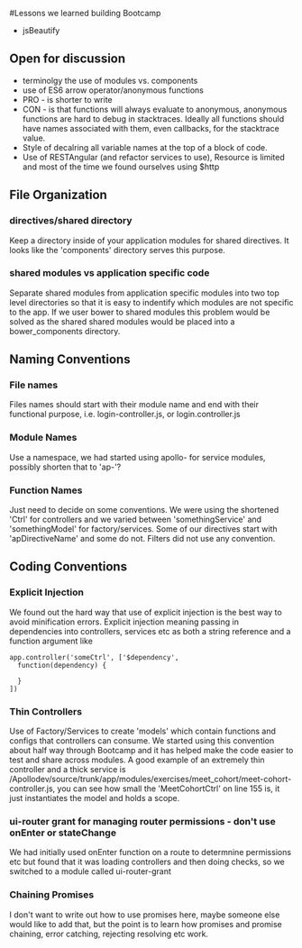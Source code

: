 #Lessons we learned building Bootcamp

* jsBeautify

## Open for discussion
 * terminolgy the use of modules vs. components 
 * use of ES6 arrow operator/anonymous functions
  * PRO - is shorter to write
  * CON - is that functions will always evaluate to anonymous, anonymous functions are hard to debug in stacktraces. Ideally all functions should have names associated with them, even callbacks, for the stacktrace value.
 * Style of decalring all variable names at the top of a block of code.
 * Use of RESTAngular (and refactor services to use), Resource is limited and most of the time we found ourselves using $http

## File Organization

### directives/shared directory

Keep a directory inside of your application modules for shared directives. It looks like the 'components' directory serves this purpose.


### shared modules vs application specific code

Separate shared modules from application specific modules into two top level directories so that it is easy to indentify which modules are not specific to the app. If we user bower to shared modules this problem would be solved as the shared shared modules would be placed into a bower_components directory.

## Naming Conventions

### File names

Files names should start with their module name and end with their functional purpose, i.e. login-controller.js, or login.controller.js

### Module Names

Use a namespace, we had started using apollo- for service modules, possibly shorten that to 'ap-'?

### Function Names

Just need to decide on some conventions. We were using the shortened 'Ctrl' for controllers and we varied between 'somethingService' and 'somethingModel' for factory/services. Some of our directives start with 'apDirectiveName' and some do not. Filters did not use any convention.

## Coding Conventions

### Explicit Injection

We found out the hard way that use of explicit injection is the best way to avoid minification errors. Explicit injection meaning passing in dependencies into controllers, services etc as both a string reference and a function argument like 

    app.controller('someCtrl', ['$dependency', 
      function(dependency) {
    
      }
    ])

### Thin Controllers

Use of Factory/Services to create 'models' which contain functions and configs that controllers can consume. We started using this convention about half way through Bootcamp  and it has helped make the code easier to test and share across modules. A good example of an extremely thin controller and a thick service is /Apollodev/source/trunk/app/modules/exercises/meet_cohort/meet-cohort-controller.js, you can see how small the 'MeetCohortCtrl' on line 155 is, it just instantiates the model and holds a scope. 

### ui-router grant for managing router permissions - don't use onEnter or stateChange

We had initially used onEnter function on a route to determnine permissions etc but found that it was loading controllers and then doing checks, so we switched to a module called ui-router-grant

### Chaining Promises

I don't want to write out how to use promises here, maybe someone else would like to add that, but the point is to learn how promises and promise chaining, error catching, rejecting resolving etc work.






